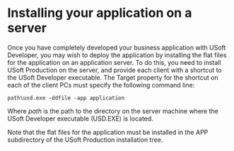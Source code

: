 # Installing your application on a server

Once you have completely developed your business application with USoft Developer, you may wish to deploy the application by installing the flat files for the application on an application server. To do this, you need to install USoft Production on the server, and provide each client with a shortcut to the USoft Developer executable. The Target property for the shortcut on each of the client PCs must specify the following command line:

```
path\usd.exe -ddfile -app application
```

Where *path* is the path to the directory on the server machine where the USoft Developer executable (USD.EXE) is located.

Note that the flat files for the application must be installed in the APP subdirectory of the USoft Production installation tree.